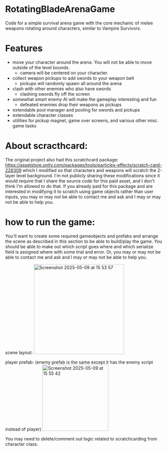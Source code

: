 # RotatingBladeArenaGame
Code for a simple survival arena game with the core mechanic of melee weapons rotating around characters, similar to Vampire Survivors.

# Features
- move your character around the arena. You will not be able to move outside of the level bounds.
  - camera will be centered on your character.
- collect weapon pickups to add swords to your weapon belt
  - pickups will randomly spawn all around the arena
- clash with other enemies who also have swords
  - clashing swords fly off the screen
- somewhat smart enemy AI will make the gameplay interesting and fun
  - defeated enemies drop their weapons as pickups
- extendable pool manager and pooling for swords and pickups
- extendable character classes
- utilities for pickup magnet, game over screens, and various other misc. game tasks

# About scracthcard:
The original project also had this scratchcard package: https://assetstore.unity.com/packages/tools/particles-effects/scratch-card-228309 which I modified so that characters and weapons will scratch the 2-layer level background. I'm not publicly sharing these modifications since it would require that I share the source code for this paid asset, and I don't think I'm allowed to do that. If you already paid for this package and are interested in modifying it to scratch using game objects rather than user inputs, you may or may not be able to contact me and ask and I may or may not be able to help you.

# how to run the game:
You'll want to create some required gameobjects and prefabs and arrange the scene as described in this section to be able to build/play the game. You should be able to make out which script goes where and which serialize field is assigned where with some trial and error. Or, you may or may not be able to contact me and ask and I may or may not be able to help you.

scene layout:
<img width="289" alt="Screenshot 2025-05-09 at 15 53 57" src="https://github.com/user-attachments/assets/aa26406d-f775-4a3a-a904-d548bc5e78ba" />

player prefab: (enemy prefab is the same except it has the enemy script instead of player)
<img width="212" alt="Screenshot 2025-05-09 at 15 55 42" src="https://github.com/user-attachments/assets/686ff3ff-dd49-4858-83b0-013a71b612d3" />


You may need to delete/comment out logic related to scratchcarding from character class.
